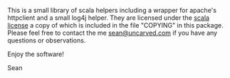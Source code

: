This is a small library of scala helpers including a wrapper for apache's
httpclient and a small log4j helper.  They are licensed under the [scala
license][] a copy of which is included in the file "COPYING" in this package.
Please feel free to contact the me <sean@uncarved.com> if you have any
questions or observations.

Enjoy the software!

Sean

[scala license]: http://www.scala-lang.org/node/146
